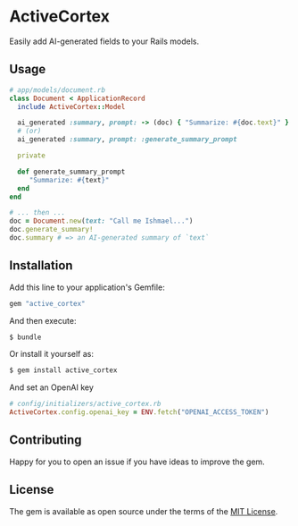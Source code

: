# ActiveCortex

Easily add AI-generated fields to your Rails models.

## Usage

```ruby
# app/models/document.rb
class Document < ApplicationRecord
  include ActiveCortex::Model

  ai_generated :summary, prompt: -> (doc) { "Summarize: #{doc.text}" }
  # (or)
  ai_generated :summary, prompt: :generate_summary_prompt

  private

  def generate_summary_prompt
     "Summarize: #{text}"
  end
end

# ... then ...
doc = Document.new(text: "Call me Ishmael...")
doc.generate_summary!
doc.summary # => an AI-generated summary of `text`
```

## Installation

Add this line to your application's Gemfile:

```ruby
gem "active_cortex"
```

And then execute:
```bash
$ bundle
```

Or install it yourself as:
```bash
$ gem install active_cortex
```

And set an OpenAI key

```ruby
# config/initializers/active_cortex.rb
ActiveCortex.config.openai_key = ENV.fetch("OPENAI_ACCESS_TOKEN")
```

## Contributing

Happy for you to open an issue if you have ideas to improve the gem.

## License

The gem is available as open source under the terms of the [MIT
License](https://opensource.org/licenses/MIT).
